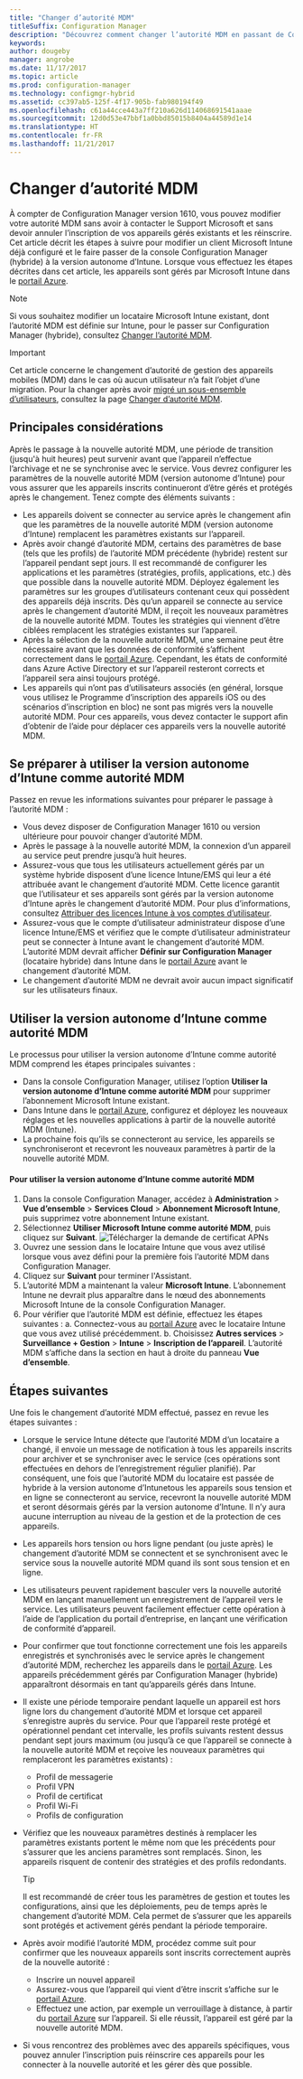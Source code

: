 ```yaml
---
title: "Changer d’autorité MDM"
titleSuffix: Configuration Manager
description: "Découvrez comment changer l’autorité MDM en passant de Configuration Manager (hybride) à la version autonome d’Intune"
keywords: 
author: dougeby
manager: angrobe
ms.date: 11/17/2017
ms.topic: article
ms.prod: configuration-manager
ms.technology: configmgr-hybrid
ms.assetid: cc397ab5-125f-4f17-905b-fab980194f49
ms.openlocfilehash: c61a44cce443a7ff210a626d114068691541aaae
ms.sourcegitcommit: 12d0d53e47bbf1a0bbd85015b8404a44589d1e14
ms.translationtype: HT
ms.contentlocale: fr-FR
ms.lasthandoff: 11/21/2017
---
```

# <a name="change-your-mdm-authority"></a>Changer d’autorité MDM
À compter de Configuration Manager version 1610, vous pouvez modifier votre autorité MDM sans avoir à contacter le Support Microsoft et sans devoir annuler l’inscription de vos appareils gérés existants et les réinscrire. Cet article décrit les étapes à suivre pour modifier un client Microsoft Intune déjà configuré et le faire passer de la console Configuration Manager (hybride) à la version autonome d’Intune. Lorsque vous effectuez les étapes décrites dans cet article, les appareils sont gérés par Microsoft Intune dans le [portail Azure](https://portal.azure.com). 

> [!Note]    
> Si vous souhaitez modifier un locataire Microsoft Intune existant, dont l’autorité MDM est définie sur Intune, pour le passer sur Configuration Manager (hybride), consultez [Changer l’autorité MDM](https://docs.microsoft.com/intune-classic/deploy-use/change-mdm-authority).

> [!Important]    
> Cet article concerne le changement d’autorité de gestion des appareils mobiles (MDM) dans le cas où aucun utilisateur n’a fait l’objet d’une migration. Pour la changer après avoir [migré un sous-ensemble d’utilisateurs](migrate-hybridmdm-to-intunesa.md), consultez la page [Changer d’autorité MDM](migrate-change-mdm-authority.md).

## <a name="key-considerations"></a>Principales considérations
Après le passage à la nouvelle autorité MDM, une période de transition (jusqu'à huit heures) peut survenir avant que l’appareil n’effectue l’archivage et ne se synchronise avec le service. Vous devrez configurer les paramètres de la nouvelle autorité MDM (version autonome d’Intune) pour vous assurer que les appareils inscrits continueront d’être gérés et protégés après le changement. Tenez compte des éléments suivants :
- Les appareils doivent se connecter au service après le changement afin que les paramètres de la nouvelle autorité MDM (version autonome d’Intune) remplacent les paramètres existants sur l’appareil.
- Après avoir changé d’autorité MDM, certains des paramètres de base (tels que les profils) de l’autorité MDM précédente (hybride) restent sur l’appareil pendant sept jours. Il est recommandé de configurer les applications et les paramètres (stratégies, profils, applications, etc.) dès que possible dans la nouvelle autorité MDM. Déployez également les paramètres sur les groupes d’utilisateurs contenant ceux qui possèdent des appareils déjà inscrits. Dès qu’un appareil se connecte au service après le changement d’autorité MDM, il reçoit les nouveaux paramètres de la nouvelle autorité MDM. Toutes les stratégies qui viennent d’être ciblées remplacent les stratégies existantes sur l’appareil.
- Après la sélection de la nouvelle autorité MDM, une semaine peut être nécessaire avant que les données de conformité s’affichent correctement dans le [portail Azure](https://portal.azure.com). Cependant, les états de conformité dans Azure Active Directory et sur l’appareil resteront corrects et l’appareil sera ainsi toujours protégé.
- Les appareils qui n’ont pas d’utilisateurs associés (en général, lorsque vous utilisez le Programme d’inscription des appareils iOS ou des scénarios d’inscription en bloc) ne sont pas migrés vers la nouvelle autorité MDM. Pour ces appareils, vous devez contacter le support afin d’obtenir de l’aide pour déplacer ces appareils vers la nouvelle autorité MDM.

## <a name="prepare-to-change-the-mdm-authority-to-intune-standalone"></a>Se préparer à utiliser la version autonome d’Intune comme autorité MDM
Passez en revue les informations suivantes pour préparer le passage à l’autorité MDM :
- Vous devez disposer de Configuration Manager 1610 ou version ultérieure pour pouvoir changer d’autorité MDM.
- Après le passage à la nouvelle autorité MDM, la connexion d’un appareil au service peut prendre jusqu’à huit heures.
- Assurez-vous que tous les utilisateurs actuellement gérés par un système hybride disposent d’une licence Intune/EMS qui leur a été attribuée avant le changement d’autorité MDM. Cette licence garantit que l’utilisateur et ses appareils sont gérés par la version autonome d’Intune après le changement d’autorité MDM. Pour plus d’informations, consultez [Attribuer des licences Intune à vos comptes d’utilisateur](https://docs.microsoft.com/intune/get-started/start-with-a-paid-subscription-to-microsoft-intune-step-4).
- Assurez-vous que le compte d’utilisateur administrateur dispose d’une licence Intune/EMS et vérifiez que le compte d’utilisateur administrateur peut se connecter à Intune avant le changement d’autorité MDM. L’autorité MDM devrait afficher **Définir sur Configuration Manager** (locataire hybride) dans Intune dans le [portail Azure](https://portal.azure.com) avant le changement d’autorité MDM.
- Le changement d’autorité MDM ne devrait avoir aucun impact significatif sur les utilisateurs finaux. 

## <a name="change-the-mdm-authority-to-intune-standalone"></a>Utiliser la version autonome d’Intune comme autorité MDM
Le processus pour utiliser la version autonome d’Intune comme autorité MDM comprend les étapes principales suivantes :  
- Dans la console Configuration Manager, utilisez l’option **Utiliser la version autonome d’Intune comme autorité MDM** pour supprimer l’abonnement Microsoft Intune existant.
- Dans Intune dans le [portail Azure](https://portal.azure.com), configurez et déployez les nouveaux réglages et les nouvelles applications à partir de la nouvelle autorité MDM (Intune).
- La prochaine fois qu’ils se connecteront au service, les appareils se synchroniseront et recevront les nouveaux paramètres à partir de la nouvelle autorité MDM.

#### <a name="to-change-the-mdm-authority-to-intune-standalone"></a>Pour utiliser la version autonome d’Intune comme autorité MDM
1. Dans la console Configuration Manager, accédez à **Administration** &gt; **Vue d’ensemble** &gt; **Services Cloud** &gt; **Abonnement Microsoft Intune**, puis supprimez votre abonnement Intune existant.
2. Sélectionnez **Utiliser Microsoft Intune comme autorité MDM**, puis cliquez sur **Suivant**.
   ![Télécharger la demande de certificat APNs](./media/mdm-change-delete-subscription.png)
3. Ouvrez une session dans le locataire Intune que vous avez utilisé lorsque vous avez défini pour la première fois l’autorité MDM dans Configuration Manager.
4. Cliquez sur **Suivant** pour terminer l'Assistant.
5. L’autorité MDM a maintenant la valeur **Microsoft Intune**. L’abonnement Intune ne devrait plus apparaître dans le nœud des abonnements Microsoft Intune de la console Configuration Manager. 
6. Pour vérifier que l’autorité MDM est définie, effectuez les étapes suivantes : a. Connectez-vous au [portail Azure](https://portal.azure.com) avec le locataire Intune que vous avez utilisé précédemment. 
    b. Choisissez **Autres services** > **Surveillance + Gestion** > **Intune** > **Inscription de l’appareil**. L’autorité MDM s’affiche dans la section en haut à droite du panneau **Vue d’ensemble**. 

## <a name="next-steps"></a>Étapes suivantes
Une fois le changement d’autorité MDM effectué, passez en revue les étapes suivantes :
- Lorsque le service Intune détecte que l’autorité MDM d’un locataire a changé, il envoie un message de notification à tous les appareils inscrits pour archiver et se synchroniser avec le service (ces opérations sont effectuées en dehors de l’enregistrement régulier planifié). Par conséquent, une fois que l’autorité MDM du locataire est passée de hybride à la version autonome d’Intunetous les appareils sous tension et en ligne se connecteront au service, recevront la nouvelle autorité MDM et seront désormais gérés par la version autonome d’Intune. Il n’y aura aucune interruption au niveau de la gestion et de la protection de ces appareils.
- Les appareils hors tension ou hors ligne pendant (ou juste après) le changement d’autorité MDM se connectent et se synchronisent avec le service sous la nouvelle autorité MDM quand ils sont sous tension et en ligne.  
- Les utilisateurs peuvent rapidement basculer vers la nouvelle autorité MDM en lançant manuellement un enregistrement de l’appareil vers le service. Les utilisateurs peuvent facilement effectuer cette opération à l’aide de l’application du portail d’entreprise, en lançant une vérification de conformité d’appareil.
- Pour confirmer que tout fonctionne correctement une fois les appareils enregistrés et synchronisés avec le service après le changement d’autorité MDM, recherchez les appareils dans le [portail Azure](https://portal.azure.com). Les appareils précédemment gérés par Configuration Manager (hybride) apparaîtront désormais en tant qu’appareils gérés dans Intune.    
- Il existe une période temporaire pendant laquelle un appareil est hors ligne lors du changement d’autorité MDM et lorsque cet appareil s’enregistre auprès du service. Pour que l’appareil reste protégé et opérationnel pendant cet intervalle, les profils suivants restent dessus pendant sept jours maximum (ou jusqu’à ce que l’appareil se connecte à la nouvelle autorité MDM et reçoive les nouveaux paramètres qui remplaceront les paramètres existants) :
    - Profil de messagerie
    - Profil VPN
    - Profil de certificat
    - Profil Wi-Fi
    - Profils de configuration
- Vérifiez que les nouveaux paramètres destinés à remplacer les paramètres existants portent le même nom que les précédents pour s’assurer que les anciens paramètres sont remplacés. Sinon, les appareils risquent de contenir des stratégies et des profils redondants.    

  > [!TIP]   
  > Il est recommandé de créer tous les paramètres de gestion et toutes les configurations, ainsi que les déploiements, peu de temps après le changement d’autorité MDM. Cela permet de s’assurer que les appareils sont protégés et activement gérés pendant la période temporaire.   
-  Après avoir modifié l’autorité MDM, procédez comme suit pour confirmer que les nouveaux appareils sont inscrits correctement auprès de la nouvelle autorité :   
    - Inscrire un nouvel appareil
    - Assurez-vous que l’appareil qui vient d’être inscrit s’affiche sur le [portail Azure](https://portal.azure.com).
    - Effectuez une action, par exemple un verrouillage à distance, à partir du [portail Azure](https://portal.azure.com) sur l’appareil. Si elle réussit, l’appareil est géré par la nouvelle autorité MDM.
- Si vous rencontrez des problèmes avec des appareils spécifiques, vous pouvez annuler l’inscription puis réinscrire ces appareils pour les connecter à la nouvelle autorité et les gérer dès que possible.